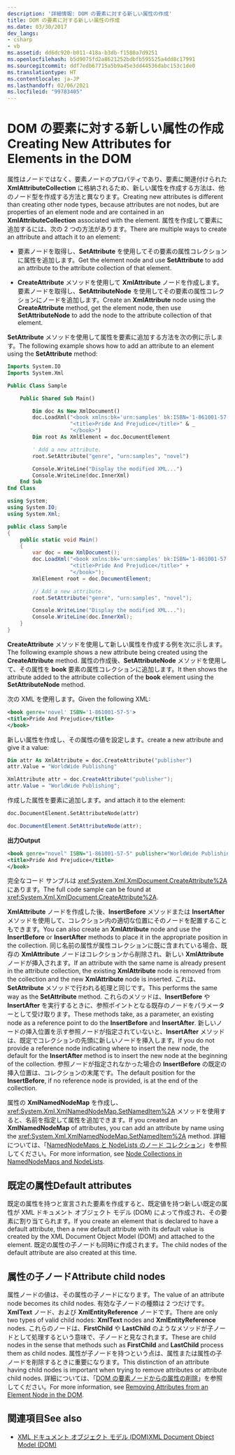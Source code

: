 ```yaml
---
description: '詳細情報: DOM の要素に対する新しい属性の作成'
title: DOM の要素に対する新しい属性の作成
ms.date: 03/30/2017
dev_langs:
- csharp
- vb
ms.assetid: dd6dc920-b011-418a-b3db-f1580a7d9251
ms.openlocfilehash: b5d9075fd2a8621252bdbfb595525a4dd8c17991
ms.sourcegitcommit: ddf7edb67715a5b9a45e3dd44536dabc153c1de0
ms.translationtype: HT
ms.contentlocale: ja-JP
ms.lasthandoff: 02/06/2021
ms.locfileid: "99783405"
---
```

# <a name="creating-new-attributes-for-elements-in-the-dom"></a><span data-ttu-id="83619-103">DOM の要素に対する新しい属性の作成</span><span class="sxs-lookup"><span data-stu-id="83619-103">Creating New Attributes for Elements in the DOM</span></span>

<span data-ttu-id="83619-104">属性はノードではなく、要素ノードのプロパティであり、要素に関連付けられた **XmlAttributeCollection** に格納されるため、新しい属性を作成する方法は、他のノード型を作成する方法と異なります。</span><span class="sxs-lookup"><span data-stu-id="83619-104">Creating new attributes is different than creating other node types, because attributes are not nodes, but are properties of an element node and are contained in an **XmlAttributeCollection** associated with the element.</span></span> <span data-ttu-id="83619-105">属性を作成して要素に追加するには、次の 2 つの方法があります。</span><span class="sxs-lookup"><span data-stu-id="83619-105">There are multiple ways to create an attribute and attach it to an element:</span></span>

- <span data-ttu-id="83619-106">要素ノードを取得し、**SetAttribute** を使用してその要素の属性コレクションに属性を追加します。</span><span class="sxs-lookup"><span data-stu-id="83619-106">Get the element node and use **SetAttribute** to add an attribute to the attribute collection of that element.</span></span>

- <span data-ttu-id="83619-107">**CreateAttribute** メソッドを使用して **XmlAttribute** ノードを作成します。要素ノードを取得し、**SetAttributeNode** を使用してその要素の属性コレクションにノードを追加します。</span><span class="sxs-lookup"><span data-stu-id="83619-107">Create an **XmlAttribute** node using the **CreateAttribute** method, get the element node, then use **SetAttributeNode** to add the node to the attribute collection of that element.</span></span>

<span data-ttu-id="83619-108">**SetAttribute** メソッドを使用して属性を要素に追加する方法を次の例に示します。</span><span class="sxs-lookup"><span data-stu-id="83619-108">The following example shows how to add an attribute to an element using the **SetAttribute** method:</span></span>

```vb
Imports System.IO
Imports System.Xml

Public Class Sample

    Public Shared Sub Main()

        Dim doc As New XmlDocument()
        doc.LoadXml("<book xmlns:bk='urn:samples' bk:ISBN='1-861001-57-5'>" & _
                    "<title>Pride And Prejudice</title>" & _
                    "</book>")
        Dim root As XmlElement = doc.DocumentElement

        ' Add a new attribute.
        root.SetAttribute("genre", "urn:samples", "novel")

        Console.WriteLine("Display the modified XML...")
        Console.WriteLine(doc.InnerXml)
    End Sub
End Class
```  
  
```csharp
using System;
using System.IO;
using System.Xml;

public class Sample
{
    public static void Main()
    {
        var doc = new XmlDocument();
        doc.LoadXml("<book xmlns:bk='urn:samples' bk:ISBN='1-861001-57-5'>" +
                    "<title>Pride And Prejudice</title>" +
                    "</book>");
        XmlElement root = doc.DocumentElement;

        // Add a new attribute.
        root.SetAttribute("genre", "urn:samples", "novel");

        Console.WriteLine("Display the modified XML...");
        Console.WriteLine(doc.InnerXml);
    }
}
```

<span data-ttu-id="83619-109">**CreateAttribute** メソッドを使用して新しい属性を作成する例を次に示します。</span><span class="sxs-lookup"><span data-stu-id="83619-109">The following example shows a new attribute being created using the **CreateAttribute** method.</span></span> <span data-ttu-id="83619-110">属性の作成後、**SetAttributeNode** メソッドを使用して、その属性を **book** 要素の属性コレクションに追加します。</span><span class="sxs-lookup"><span data-stu-id="83619-110">It then shows the attribute added to the attribute collection of the **book** element using the **SetAttributeNode** method.</span></span>

<span data-ttu-id="83619-111">次の XML を使用します。</span><span class="sxs-lookup"><span data-stu-id="83619-111">Given the following XML:</span></span>
  
```xml
<book genre='novel' ISBN='1-861001-57-5'>
<title>Pride And Prejudice</title>
</book>
```

<span data-ttu-id="83619-112">新しい属性を作成し、その属性の値を設定します。</span><span class="sxs-lookup"><span data-stu-id="83619-112">create a new attribute and give it a value:</span></span>

```vb
Dim attr As XmlAttribute = doc.CreateAttribute("publisher")
attr.Value = "WorldWide Publishing"
```

```csharp
XmlAttribute attr = doc.CreateAttribute("publisher");
attr.Value = "WorldWide Publishing";
```

<span data-ttu-id="83619-113">作成した属性を要素に追加します。</span><span class="sxs-lookup"><span data-stu-id="83619-113">and attach it to the element:</span></span>

```vb
doc.DocumentElement.SetAttributeNode(attr)
```

```csharp
doc.DocumentElement.SetAttributeNode(attr);
```

<span data-ttu-id="83619-114">**出力**</span><span class="sxs-lookup"><span data-stu-id="83619-114">**Output**</span></span>

```xml
<book genre="novel" ISBN="1-861001-57-5" publisher="WorldWide Publishing">
<title>Pride And Prejudice</title>
</book>
```

<span data-ttu-id="83619-115">完全なコード サンプルは <xref:System.Xml.XmlDocument.CreateAttribute%2A> にあります。</span><span class="sxs-lookup"><span data-stu-id="83619-115">The full code sample can be found at <xref:System.Xml.XmlDocument.CreateAttribute%2A>.</span></span>

<span data-ttu-id="83619-116">**XmlAttribute** ノードを作成した後、**InsertBefore** メソッドまたは **InsertAfter** メソッドを使用して、コレクション内の適切な位置にそのノードを配置することもできます。</span><span class="sxs-lookup"><span data-stu-id="83619-116">You can also create an **XmlAttribute** node and use the **InsertBefore** or **InsertAfter** methods to place it in the appropriate position in the collection.</span></span> <span data-ttu-id="83619-117">同じ名前の属性が属性コレクションに既に含まれている場合、既存の **XmlAttribute** ノードはコレクションから削除され、新しい **XmlAttribute** ノードが挿入されます。</span><span class="sxs-lookup"><span data-stu-id="83619-117">If an attribute with the same name is already present in the attribute collection, the existing **XmlAttribute** node is removed from the collection and the new **XmlAttribute** node is inserted.</span></span> <span data-ttu-id="83619-118">これは、**SetAttribute** メソッドで行われる処理と同じです。</span><span class="sxs-lookup"><span data-stu-id="83619-118">This performs the same way as the **SetAttribute** method.</span></span> <span data-ttu-id="83619-119">これらのメソッドは、**InsertBefore** や **InsertAfter** を実行するときに、参照ポイントとなる既存のノードをパラメーターとして受け取ります。</span><span class="sxs-lookup"><span data-stu-id="83619-119">These methods take, as a parameter, an existing node as a reference point to do the **InsertBefore** and **InsertAfter**.</span></span> <span data-ttu-id="83619-120">新しいノードの挿入位置を示す参照ノードが指定されていないと、**InsertAfter** メソッドは、既定でコレクションの先頭に新しいノードを挿入します。</span><span class="sxs-lookup"><span data-stu-id="83619-120">If you do not provide a reference node indicating where to insert the new node, the default for the **InsertAfter** method is to insert the new node at the beginning of the collection.</span></span> <span data-ttu-id="83619-121">参照ノードが指定されなかった場合の **InsertBefore** の既定の挿入位置は、コレクションの末尾です。</span><span class="sxs-lookup"><span data-stu-id="83619-121">The default position for the **InsertBefore**, if no reference node is provided, is at the end of the collection.</span></span>

<span data-ttu-id="83619-122">属性の **XmlNamedNodeMap** を作成し、<xref:System.Xml.XmlNamedNodeMap.SetNamedItem%2A> メソッドを使用すると、名前を指定して属性を追加できます。</span><span class="sxs-lookup"><span data-stu-id="83619-122">If you created an **XmlNamedNodeMap** of attributes, you can add an attribute by name using the <xref:System.Xml.XmlNamedNodeMap.SetNamedItem%2A> method.</span></span> <span data-ttu-id="83619-123">詳細については、「[NamedNodeMaps と NodeLists のノード コレクション](node-collections-in-namednodemaps-and-nodelists.md)」を参照してください。</span><span class="sxs-lookup"><span data-stu-id="83619-123">For more information, see [Node Collections in NamedNodeMaps and NodeLists](node-collections-in-namednodemaps-and-nodelists.md).</span></span>

## <a name="default-attributes"></a><span data-ttu-id="83619-124">既定の属性</span><span class="sxs-lookup"><span data-stu-id="83619-124">Default attributes</span></span>

<span data-ttu-id="83619-125">既定の属性を持つと宣言された要素を作成すると、既定値を持つ新しい既定の属性が XML ドキュメント オブジェクト モデル (DOM) によって作成され、その要素に割り当てられます。</span><span class="sxs-lookup"><span data-stu-id="83619-125">If you create an element that is declared to have a default attribute, then a new default attribute with its default value is created by the XML Document Object Model (DOM) and attached to the element.</span></span> <span data-ttu-id="83619-126">既定の属性の子ノードも同時に作成されます。</span><span class="sxs-lookup"><span data-stu-id="83619-126">The child nodes of the default attribute are also created at this time.</span></span>

## <a name="attribute-child-nodes"></a><span data-ttu-id="83619-127">属性の子ノード</span><span class="sxs-lookup"><span data-stu-id="83619-127">Attribute child nodes</span></span>

<span data-ttu-id="83619-128">属性ノードの値は、その属性の子ノードになります。</span><span class="sxs-lookup"><span data-stu-id="83619-128">The value of an attribute node becomes its child nodes.</span></span> <span data-ttu-id="83619-129">有効な子ノードの種類は 2 つだけです。**XmlText** ノード、および **XmlEntityReference** ノードです。</span><span class="sxs-lookup"><span data-stu-id="83619-129">There are only two types of valid child nodes: **XmlText** nodes and **XmlEntityReference** nodes.</span></span> <span data-ttu-id="83619-130">これらのノードは、**FirstChild** や **LastChild** のようなメソッドが子ノードとして処理するという意味で、子ノードと見なされます。</span><span class="sxs-lookup"><span data-stu-id="83619-130">These are child nodes in the sense that methods such as **FirstChild** and **LastChild** process them as child nodes.</span></span> <span data-ttu-id="83619-131">属性が子ノードを持つという点は、属性または属性の子ノードを削除するときに重要になります。</span><span class="sxs-lookup"><span data-stu-id="83619-131">This distinction of an attribute having child nodes is important when trying to remove attributes or attribute child nodes.</span></span> <span data-ttu-id="83619-132">詳細については、「[DOM の要素ノードからの属性の削除](removing-attributes-from-an-element-node-in-the-dom.md)」を参照してください。</span><span class="sxs-lookup"><span data-stu-id="83619-132">For more information, see [Removing Attributes from an Element Node in the DOM](removing-attributes-from-an-element-node-in-the-dom.md).</span></span>

## <a name="see-also"></a><span data-ttu-id="83619-133">関連項目</span><span class="sxs-lookup"><span data-stu-id="83619-133">See also</span></span>

- [<span data-ttu-id="83619-134">XML ドキュメント オブジェクト モデル (DOM)</span><span class="sxs-lookup"><span data-stu-id="83619-134">XML Document Object Model (DOM)</span></span>](xml-document-object-model-dom.md)

